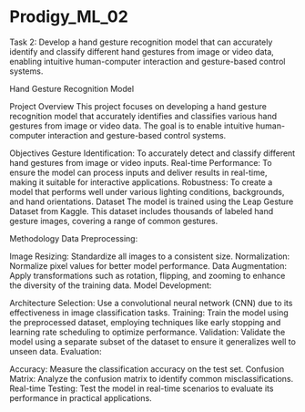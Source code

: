 # Prodigy_ML_02
Task 2: Develop a hand gesture recognition model that can accurately identify and classify different hand gestures from image or video data, enabling intuitive human-computer interaction and gesture-based control systems.

Hand Gesture Recognition Model


Project Overview
This project focuses on developing a hand gesture recognition model that accurately identifies and classifies various hand gestures from image or video data. The goal is to enable intuitive human-computer interaction and gesture-based control systems.

Objectives
Gesture Identification: To accurately detect and classify different hand gestures from image or video inputs.
Real-time Performance: To ensure the model can process inputs and deliver results in real-time, making it suitable for interactive applications.
Robustness: To create a model that performs well under various lighting conditions, backgrounds, and hand orientations.
Dataset
The model is trained using the Leap Gesture Dataset from Kaggle. This dataset includes thousands of labeled hand gesture images, covering a range of common gestures.

Methodology
Data Preprocessing:

Image Resizing: Standardize all images to a consistent size.
Normalization: Normalize pixel values for better model performance.
Data Augmentation: Apply transformations such as rotation, flipping, and zooming to enhance the diversity of the training data.
Model Development:

Architecture Selection: Use a convolutional neural network (CNN) due to its effectiveness in image classification tasks.
Training: Train the model using the preprocessed dataset, employing techniques like early stopping and learning rate scheduling to optimize performance.
Validation: Validate the model using a separate subset of the dataset to ensure it generalizes well to unseen data.
Evaluation:

Accuracy: Measure the classification accuracy on the test set.
Confusion Matrix: Analyze the confusion matrix to identify common misclassifications.
Real-time Testing: Test the model in real-time scenarios to evaluate its performance in practical applications.
